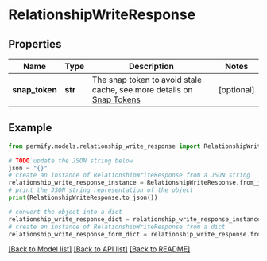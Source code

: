 # RelationshipWriteResponse


## Properties

Name | Type | Description | Notes
------------ | ------------- | ------------- | -------------
**snap_token** | **str** | The snap token to avoid stale cache, see more details on [Snap Tokens](../../operations/snap-tokens) | [optional] 

## Example

```python
from permify.models.relationship_write_response import RelationshipWriteResponse

# TODO update the JSON string below
json = "{}"
# create an instance of RelationshipWriteResponse from a JSON string
relationship_write_response_instance = RelationshipWriteResponse.from_json(json)
# print the JSON string representation of the object
print(RelationshipWriteResponse.to_json())

# convert the object into a dict
relationship_write_response_dict = relationship_write_response_instance.to_dict()
# create an instance of RelationshipWriteResponse from a dict
relationship_write_response_form_dict = relationship_write_response.from_dict(relationship_write_response_dict)
```
[[Back to Model list]](../README.md#documentation-for-models) [[Back to API list]](../README.md#documentation-for-api-endpoints) [[Back to README]](../README.md)



